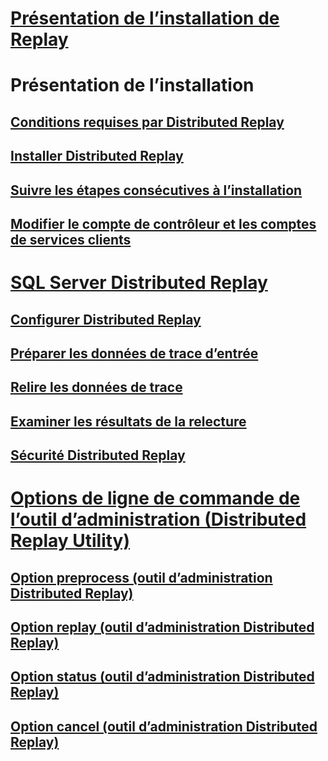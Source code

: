 # [Présentation de l’installation de Replay](install-distributed-replay-overview.md)

# Présentation de l’installation
## [Conditions requises par Distributed Replay](distributed-replay-requirements.md)  
## [Installer Distributed Replay](install-distributed-replay.md)  
## [Suivre les étapes consécutives à l’installation](complete-the-post-installation-steps.md)  
## [Modifier le compte de contrôleur et les comptes de services clients](modify-the-controller-and-client-services-accounts.md)  
# [SQL Server Distributed Replay](sql-server-distributed-replay.md)  
## [Configurer Distributed Replay](configure-distributed-replay.md)  
## [Préparer les données de trace d’entrée](prepare-the-input-trace-data.md)  
## [Relire les données de trace](replay-trace-data.md)  
## [Examiner les résultats de la relecture](review-the-replay-results.md)  
## [Sécurité Distributed Replay](distributed-replay-security.md)  
# [Options de ligne de commande de l’outil d’administration (Distributed Replay Utility)](administration-tool-command-line-options-distributed-replay-utility.md)  
## [Option preprocess (outil d’administration Distributed Replay)](preprocess-option-distributed-replay-administration-tool.md)  
## [Option replay (outil d’administration Distributed Replay)](replay-option-distributed-replay-administration-tool.md)  
## [Option status (outil d’administration Distributed Replay)](status-option-distributed-replay-administration-tool.md)  
## [Option cancel (outil d’administration Distributed Replay)](cancel-option-distributed-replay-administration-tool.md)  
